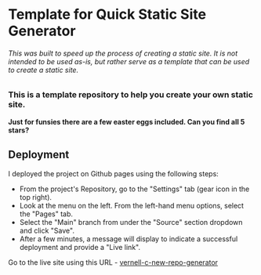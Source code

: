 # Template for Quick Static Site Generator

###### This was built to speed up the process of creating a static site. It is not intended to be used as-is, but rather serve as a template that can be used to create a static site.

### This is a template repository to help you create your own static site.

**Just for funsies there are a few easter eggs included.  Can you find all 5 stars?**

## **Deployment**

I deployed the project on Github pages using the following steps:

- From the project's Repository, go to the "Settings" tab (gear icon in the top right).
- Look at the menu on the left. From the left-hand menu options, select the "Pages" tab.
- Select the "Main" branch from under the "Source" section dropdown and click "Save".
- After a few minutes, a message will display to indicate a successful deployment and provide a "Live link".

Go to the live site using this URL - [vernell-c-new-repo-generator](https://vcgithubcode.github.io/vernell-c-new-repo-generator/)